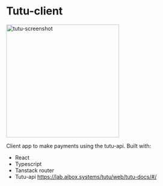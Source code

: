 # Tutu-client

<img src="https://i.ibb.co/4ZPXnQB/tutu-screenshot.png" width="300" alt="tutu-screenshot" border="0">

Client app to make payments using the tutu-api. Built with:
- React
- Typescript
- Tanstack router
- Tutu-api https://lab.aibox.systems/tutu/web/tutu-docs/#/
